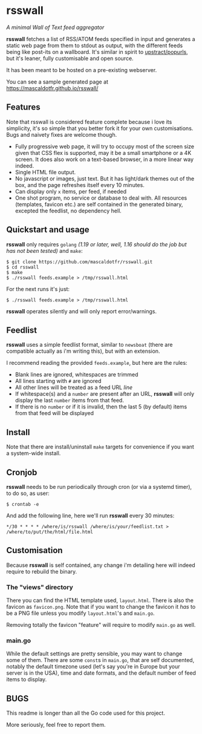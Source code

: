 # rsswall
*A minimal Wall of Text feed aggregator*

**rsswall** fetches a list of RSS/ATOM feeds specified in input and generates
a static web page from them to stdout as output, with the different feeds being
like post-its on a wallboard. It's similar in spirit to
[upstract/popurls](https://upstract.com/?ref=pop), but it's leaner, fully customisable
and open source.

It has been meant to be hosted on a pre-existing webserver.

You can see a sample generated page at https://mascaldotfr.github.io/rsswall/

## Features

Note that rsswall is considered feature complete because i love its simplicity,
it's so simple that you better fork it for your own customisations. Bugs and
naivety fixes are welcome though.

- Fully progressive web page, it will try to occupy most of the screen size given
  that CSS flex is supported, may it be a small smartphone or a 4K screen. It does
  also work on a text-based browser, in a more linear way indeed.
- Single HTML file output.
- No javascript or images, just text. But it has light/dark themes out of the
  box, and the page refreshes itself every 10 minutes.
- Can display only `x` items, per feed, if needed
- One shot program, no service or database to deal with. All resources
  (templates, favicon etc.) are self contained in the generated binary,
  excepted the feedlist, no dependency hell.

## Quickstart and usage 

**rsswall** only requires `golang` *(1.19 or later, well, 1.16 should do the job
but has not been tested)* and `make`:

```shell
$ git clone https://github.com/mascaldotfr/rsswall.git
$ cd rsswall
$ make
$ ./rsswall feeds.example > /tmp/rsswall.html
```

For the next runs it's just:

```shell
$ ./rsswall feeds.example > /tmp/rsswall.html
```

**rsswall** operates silently and will only report error/warnings.

## Feedlist

**rsswall** uses a simple feedlist format, similar to `newsboat` (there are
compatible actually as i'm writing this), but with an extension.

I recommend reading the provided `feeds.example`, but here are the rules:

- Blank lines are ignored, whitespaces are trimmed
- All lines starting with `#` are ignored
- All other lines will be treated as a feed URL *line*
- If whitespace(s) and a `number` are present after an URL, **rsswall** will
  only display the last `number` items from that feed.
- If there is no `number` or if it is invalid, then the last 5 (by default)
  items from that feed will be displayed

## Install

Note that there are install/uninstall `make` targets for convenience if you want a
system-wide install.

## Cronjob

**rsswall** needs to be run periodically through cron (or via a systemd timer),
to do so, as user:

```shell
$ crontab -e
```

And add the following line, here we'll run **rsswall** every 30 minutes:
```crontab
*/30 * * * * /where/is/rsswall /where/is/your/feedlist.txt > /where/to/put/the/html/file.html
```

## Customisation

Because **rsswall** is self contained, any change i'm detailing here will
indeed require to rebuild the binary.

### The "views" directory

There you can find the HTML template used, `layout.html`. There is also the
favicon as `favicon.png`. Note that if you want to change the favicon it *has*
to be a PNG file unless you modify `layout.html`'s and `main.go`.

Removing totally the favicon "feature" will require to modify `main.go` as well.

### main.go

While the default settings are pretty sensible, you may want to change some of
them. There are some `const`s in `main.go`, that are self documented, notably
the default timezone used (let's say you're in Europe but your server is in the
USA), time and date formats, and the default number of feed items to display.

## BUGS

This readme is longer than all the Go code used for this project.

More seriously, feel free to report them.
